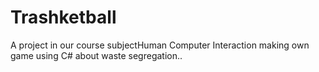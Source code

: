 # Trashketball
A project in our course subjectHuman Computer Interaction making own game using C# about waste segregation..
